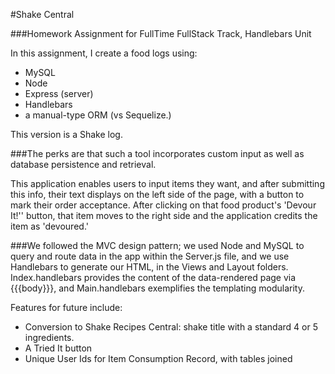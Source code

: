 #Shake Central

###Homework Assignment for FullTime FullStack Track, Handlebars Unit

In this assignment, I create a food logs using:
- MySQL
- Node 
- Express (server)
- Handlebars
- a manual-type ORM (vs Sequelize.) 

This version is a Shake log.

###The perks are that such a tool incorporates custom input as well as database persistence and retrieval.


This application enables users to input items they want, and after submitting this info, their text displays on the left side of the page, with a button to mark their order acceptance. After clicking on that food product's 'Devour It!'' button, that item moves to the right side and the application credits the item as 'devoured.' 


###We followed the MVC design pattern; we used Node and MySQL to query and route data in the app within the Server.js file, and we use Handlebars to generate our HTML, in the Views and Layout folders. Index.handlebars provides the content of the data-rendered page via {{{body}}}, and Main.handlebars exemplifies the templating modularity.


Features for future include:

- Conversion to Shake Recipes Central: shake title with a standard 4 or 5 ingredients.
- A Tried It button
- Unique User Ids for Item Consumption Record, with tables joined
